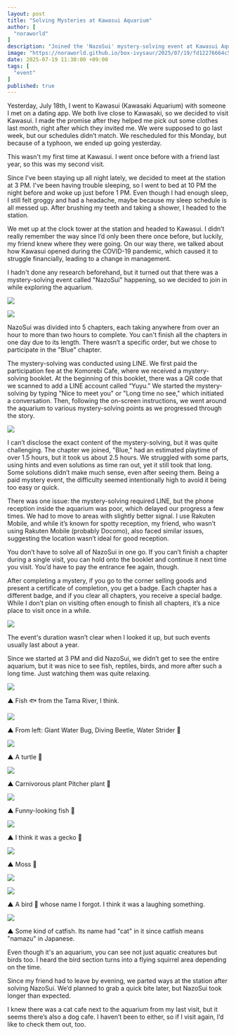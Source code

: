 ```yaml
---
layout: post
title: "Solving Mysteries at Kawasui Aquarium"
author: [
  "noraworld"
]
description: "Joined the 'NazoSui' mystery-solving event at Kawasui Aquarium and share the experience along with their fish and birds."
image: "https://noraworld.github.io/box-ivysaur/2025/07/19/fd12276664c5639c8b7de7560fc27225.jpg"
date: 2025-07-19 11:30:00 +09:00
tags: [
  "event"
]
published: true
---
```


Yesterday, July 18th, I went to Kawasui (Kawasaki Aquarium) with someone I met on a dating app. We both live close to Kawasaki, so we decided to visit Kawasui. I made the promise after they helped me pick out some clothes last month, right after which they invited me. We were supposed to go last week, but our schedules didn’t match. We rescheduled for this Monday, but because of a typhoon, we ended up going yesterday.

This wasn't my first time at Kawasui. I went once before with a friend last year, so this was my second visit.

Since I've been staying up all night lately, we decided to meet at the station at 3 PM. I've been having trouble sleeping, so I went to bed at 10 PM the night before and woke up just before 1 PM. Even though I had enough sleep, I still felt groggy and had a headache, maybe because my sleep schedule is all messed up. After brushing my teeth and taking a shower, I headed to the station.

We met up at the clock tower at the station and headed to Kawasui. I didn’t really remember the way since I’d only been there once before, but luckily, my friend knew where they were going. On our way there, we talked about how Kawasui opened during the COVID-19 pandemic, which caused it to struggle financially, leading to a change in management.

I hadn't done any research beforehand, but it turned out that there was a mystery-solving event called "NazoSui" happening, so we decided to join in while exploring the aquarium.

![](https://noraworld.github.io/box-ivysaur/2025/07/19/ccbeccbe9c858fedca9b48927b2ee9d8.jpg)

![](https://noraworld.github.io/box-ivysaur/2025/07/19/fd12276664c5639c8b7de7560fc27225.jpg)

NazoSui was divided into 5 chapters, each taking anywhere from over an hour to more than two hours to complete. You can't finish all the chapters in one day due to its length. There wasn’t a specific order, but we chose to participate in the "Blue" chapter.

The mystery-solving was conducted using LINE. We first paid the participation fee at the Komorebi Cafe, where we received a mystery-solving booklet. At the beginning of this booklet, there was a QR code that we scanned to add a LINE account called “Yuyu.” We started the mystery-solving by typing "Nice to meet you" or "Long time no see," which initiated a conversation. Then, following the on-screen instructions, we went around the aquarium to various mystery-solving points as we progressed through the story.

![](https://noraworld.github.io/box-ivysaur/2025/07/19/7345cba3aa691b6cadb8ec88b7e1f15e.jpg)

I can’t disclose the exact content of the mystery-solving, but it was quite challenging. The chapter we joined, "Blue," had an estimated playtime of over 1.5 hours, but it took us about 2.5 hours. We struggled with some parts, using hints and even solutions as time ran out, yet it still took that long. Some solutions didn’t make much sense, even after seeing them. Being a paid mystery event, the difficulty seemed intentionally high to avoid it being too easy or quick.

There was one issue: the mystery-solving required LINE, but the phone reception inside the aquarium was poor, which delayed our progress a few times. We had to move to areas with slightly better signal. I use Rakuten Mobile, and while it’s known for spotty reception, my friend, who wasn’t using Rakuten Mobile (probably Docomo), also faced similar issues, suggesting the location wasn’t ideal for good reception.

You don’t have to solve all of NazoSui in one go. If you can’t finish a chapter during a single visit, you can hold onto the booklet and continue it next time you visit. You’d have to pay the entrance fee again, though.

After completing a mystery, if you go to the corner selling goods and present a certificate of completion, you get a badge. Each chapter has a different badge, and if you clear all chapters, you receive a special badge. While I don’t plan on visiting often enough to finish all chapters, it’s a nice place to visit once in a while.

![](https://noraworld.github.io/box-ivysaur/2025/07/19/8e9a0dde31f2fff5f65004e54ab036a9.jpg)

The event's duration wasn’t clear when I looked it up, but such events usually last about a year.

Since we started at 3 PM and did NazoSui, we didn’t get to see the entire aquarium, but it was nice to see fish, reptiles, birds, and more after such a long time. Just watching them was quite relaxing.

![](https://noraworld.github.io/box-ivysaur/2025/07/19/4cf368de620215712f056181d1f01b63.jpg)

▲ Fish 🐟 from the Tama River, I think.

![](https://noraworld.github.io/box-ivysaur/2025/07/19/cd359eb8b73d6163870f38c6e4b012ff.jpg)

▲ From left: Giant Water Bug, Diving Beetle, Water Strider 🦗

![](https://noraworld.github.io/box-ivysaur/2025/07/19/e3fd3bef37c14d523e0ed0c4e9e006f9.jpg)

▲ A turtle 🐢

![](https://noraworld.github.io/box-ivysaur/2025/07/19/6ecb88f00fa094841a2a024c36c7db5a.jpg)

▲ Carnivorous plant Pitcher plant 🥀

![](https://noraworld.github.io/box-ivysaur/2025/07/19/4c1b2035b21e0ae298097fb2ca5f70d4.jpg)

▲ Funny-looking fish 🐠

![](https://noraworld.github.io/box-ivysaur/2025/07/19/201aa7e07bd0dbe7c1f1d24aa921ef3e.jpg)

▲ I think it was a gecko 🦎

![](https://noraworld.github.io/box-ivysaur/2025/07/19/eb5d5b3b6a1f64fdd33d1e0d5071f583.jpg)

▲ Moss 🌱

![](https://noraworld.github.io/box-ivysaur/2025/07/19/a3533d7a56f3060f62512790610cb75a.jpg)

![](https://noraworld.github.io/box-ivysaur/2025/07/19/8a2ebc1017eba00c008e3cd0511aac2f.jpg)

▲ A bird 🦅 whose name I forgot. I think it was a laughing something.

![](https://noraworld.github.io/box-ivysaur/2025/07/19/ca9e309424c9cbc30e7abd113ebca3a5.jpg)

▲ Some kind of catfish. Its name had "cat" in it since catfish means "namazu" in Japanese.

Even though it's an aquarium, you can see not just aquatic creatures but birds too. I heard the bird section turns into a flying squirrel area depending on the time.

Since my friend had to leave by evening, we parted ways at the station after solving NazoSui. We’d planned to grab a quick bite later, but NazoSui took longer than expected.

I knew there was a cat cafe next to the aquarium from my last visit, but it seems there’s also a dog cafe. I haven’t been to either, so if I visit again, I’d like to check them out, too.
